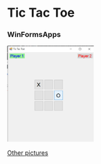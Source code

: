 # Tic Tac Toe
### WinFormsApps

<img src="https://github.com/Vlada25/WinFormsApps/blob/TicTacToe/images/Screenshot_2.png" width="200" alt="Images/img2">

[Other pictures](https://github.com/Vlada25/WinFormsApps/tree/TicTacToe/images)
